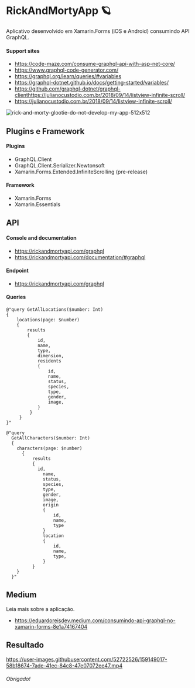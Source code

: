 # RickAndMortyApp :ringed_planet:
Aplicativo desenvolvido em Xamarin.Forms (iOS e Android) consumindo API GraphQL.
#### Support sites
- https://code-maze.com/consume-graphql-api-with-asp-net-core/
- https://www.graphql-code-generator.com/
- https://graphql.org/learn/queries/#variables
- https://graphql-dotnet.github.io/docs/getting-started/variables/
- https://github.com/graphql-dotnet/graphql-clienthttps://julianocustodio.com.br/2018/09/14/listview-infinite-scroll/
- https://julianocustodio.com.br/2018/09/14/listview-infinite-scroll/

![rick-and-morty-glootie-do-not-develop-my-app-512x512](https://user-images.githubusercontent.com/52722526/159149086-2056829d-dd14-4f32-8134-814016142fe2.png)

## Plugins e Framework
#### Plugins

- GraphQL.Client
- GraphQL.Client.Serializer.Newtonsoft
- Xamarin.Forms.Extended.InfiniteScrolling (pre-release)

#### Framework
- Xamarin.Forms
- Xamarin.Essentials

## API
#### Console and documentation
- https://rickandmortyapi.com/graphql
- https://rickandmortyapi.com/documentation/#graphql

#### Endpoint
- https://rickandmortyapi.com/graphql

#### Queries
```
@"query GetAllLocations($number: Int)
{
    locations(page: $number)
    {
        results
        {
            id,
            name,
            type,
            dimension,
            residents
            {
                id,
                name,
                status,
                species,
                type,
                gender,
                image,
            }
         }
     }
}"
```

```
@"query
  GetAllCharacters($number: Int)
  {
    characters(page: $number)
      {
          results
          {
            id,
              name,
              status,
              species,
              type,
              gender,
              image,
              origin
              {  
                  id,
                  name,
                  type
              }
              location
              {
                  id,
                  name,
                  type,
              }
          }
    }
  }"
```

## Medium
Leia mais sobre a aplicação.
- https://eduardoreisdev.medium.com/consumindo-api-graphql-no-xamarin-forms-8e1a74167404

## Resultado
https://user-images.githubusercontent.com/52722526/159149017-58b18674-7ade-41ec-84c8-47e07072ee47.mp4

###### Obrigado!
